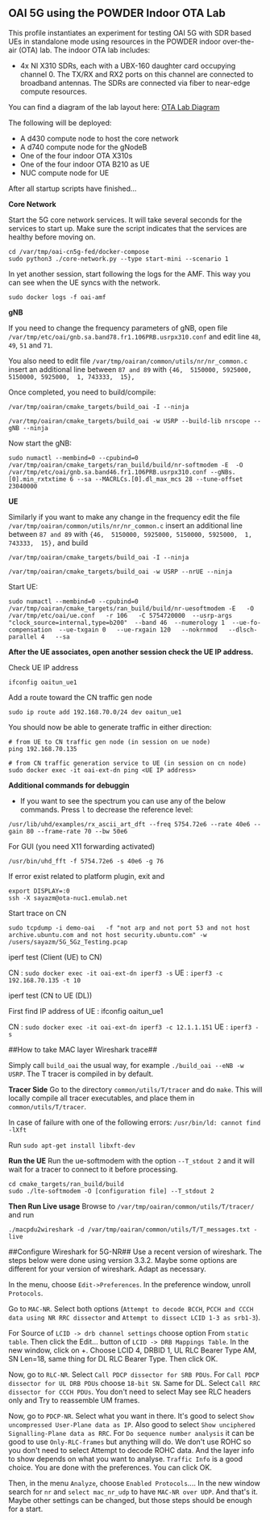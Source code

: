 ## OAI 5G using the POWDER Indoor OTA Lab

This profile instantiates an experiment for testing OAI 5G with SDR based UEs in
standalone mode using resources in the POWDER indoor over-the-air (OTA) lab.
The indoor OTA lab includes:

- 4x NI X310 SDRs, each with a UBX-160 daughter card occupying channel 0. The
  TX/RX and RX2 ports on this channel are connected to broadband antennas. The
  SDRs are connected via fiber to near-edge compute resources.

You can find a diagram of the lab layout here: [OTA Lab
Diagram](https://gitlab.flux.utah.edu/powderrenewpublic/powder-deployment/-/raw/master/diagrams/ota-lab.png)

The following will be deployed:

- A d430 compute node to host the core network
- A d740 compute node for the gNodeB
- One of the four indoor OTA X310s
- One of the four indoor OTA B210 as UE
- NUC compute node for UE

After all startup scripts have finished...

**Core Network**

Start the 5G core network services. It will take several
seconds for the services to start up. Make sure the script indicates that the
services are healthy before moving on.

```
cd /var/tmp/oai-cn5g-fed/docker-compose
sudo python3 ./core-network.py --type start-mini --scenario 1
```

In yet another session, start following the logs for the AMF. This way you can
see when the UE syncs with the network.

```
sudo docker logs -f oai-amf
```

**gNB**

If you need to change the frequency parameters of gNB, open file `/var/tmp/etc/oai/gnb.sa.band78.fr1.106PRB.usrpx310.conf` and edit line `48`, `49`, `51` and `71`.

You also need to edit file `/var/tmp/oairan/common/utils/nr/nr_common.c` insert an additional line between `87 and 89` with `{46,  5150000, 5925000, 5150000, 5925000,  1, 743333,  15},`

Once completed, you need to build/compile:

```
/var/tmp/oairan/cmake_targets/build_oai -I --ninja

/var/tmp/oairan/cmake_targets/build_oai -w USRP --build-lib nrscope --gNB --ninja
```

Now start the gNB:

```
sudo numactl --membind=0 --cpubind=0   /var/tmp/oairan/cmake_targets/ran_build/build/nr-softmodem -E  -O /var/tmp/etc/oai/gnb.sa.band46.fr1.106PRB.usrpx310.conf --gNBs.[0].min_rxtxtime 6 --sa --MACRLCs.[0].dl_max_mcs 28 --tune-offset 23040000
```

**UE**

Similarly if you want to make any change in the frequency edit the file `/var/tmp/oairan/common/utils/nr/nr_common.c` insert an additional line between `87 and 89` with `{46,  5150000, 5925000, 5150000, 5925000,  1, 743333,  15},` and build

```
/var/tmp/oairan/cmake_targets/build_oai -I --ninja

/var/tmp/oairan/cmake_targets/build_oai -w USRP --nrUE --ninja 
```

Start UE:

```
sudo numactl --membind=0 --cpubind=0   /var/tmp/oairan/cmake_targets/ran_build/build/nr-uesoftmodem -E   -O /var/tmp/etc/oai/ue.conf   -r 106   -C 5754720000  --usrp-args "clock_source=internal,type=b200"  --band 46  --numerology 1  --ue-fo-compensation  --ue-txgain 0   --ue-rxgain 120   --nokrnmod   --dlsch-parallel 4   --sa
```

**After the UE associates, open another session check the UE IP address.**

Check UE IP address
```
ifconfig oaitun_ue1
```
Add a route toward the CN traffic gen node
```
sudo ip route add 192.168.70.0/24 dev oaitun_ue1
```

You should now be able to generate traffic in either direction:

```
# from UE to CN traffic gen node (in session on ue node)
ping 192.168.70.135

# from CN traffic generation service to UE (in session on cn node)
sudo docker exec -it oai-ext-dn ping <UE IP address>
```

**Additional commands for debuggin**
- If you want to see the spectrum you can use any of the below commands. Press `l` to decrease the reference level:
```
/usr/lib/uhd/examples/rx_ascii_art_dft --freq 5754.72e6 --rate 40e6 --gain 80 --frame-rate 70 --bw 50e6
```

For GUI (you need X11 forwarding activated)
```
/usr/bin/uhd_fft -f 5754.72e6 -s 40e6 -g 76
```
If error exist related to platform plugin, exit and
```
export DISPLAY=:0
ssh -X sayazm@ota-nuc1.emulab.net
```


Start trace on CN

```sudo tcpdump -i demo-oai   -f "not arp and not port 53 and not host archive.ubuntu.com and not host security.ubuntu.com" -w /users/sayazm/5G_5Gz_Testing.pcap```


iperf test (Client (UE) to CN)

CN : `sudo docker exec -it oai-ext-dn iperf3 -s`
UE : `iperf3 -c 192.168.70.135 -t 10`


iperf test (CN to UE (DL))

First find IP address of UE : ifconfig oaitun_ue1

CN : `sudo docker exec -it oai-ext-dn iperf3 -c 12.1.1.151`
UE : `iperf3 -s`


##How to take MAC layer Wireshark trace##

Simply call ```build_oai``` the usual way, for example ```./build_oai --eNB -w USRP```. The T tracer is compiled in by default.

**Tracer Side**
Go to the directory ```common/utils/T/tracer``` and do ```make```. This will locally compile all tracer executables, and place them in ```common/utils/T/tracer```. 

In case of failure with one of the following errors:
```/usr/bin/ld: cannot find -lXft```

Run
```sudo apt-get install libxft-dev```

**Run the UE**
Run the ue-softmodem with the option ```--T_stdout 2``` and it will wait for a tracer to connect to it before processing.
```
cd cmake_targets/ran_build/build
sudo ./lte-softmodem -O [configuration file] --T_stdout 2
```

**Then Run Live usage**
Browse to ```/var/tmp/oairan/common/utils/T/tracer/``` and run
```
./macpdu2wireshark -d /var/tmp/oairan/common/utils/T/T_messages.txt -live
```


##Configure Wireshark for 5G-NR##
Use a recent version of wireshark. The steps below were done using version 3.3.2. Maybe some options are different for your version of wireshark. Adapt as necessary.

In the menu, choose ```Edit->Preferences```. In the preference window, unroll ```Protocols```.

Go to ```MAC-NR```. Select both options (```Attempt to decode BCCH```, ```PCCH and CCCH data using NR RRC dissector``` and ```Attempt to dissect LCID 1-3 as srb1-3```).

For Source of ```LCID -> drb channel settings``` choose option From ```static table```. Then click the Edit... button of ```LCID -> DRB Mappings Table```. In the new window, click on +. Choose LCID 4, DRBID 1, UL RLC Bearer Type AM, SN Len=18, same thing for DL RLC Bearer Type. Then click OK.

Now, go to ```RLC-NR```. Select ```Call PDCP dissector for SRB PDUs```. For ```Call PDCP dissector for UL DRB PDUs``` choose ```18-bit SN```. Same for DL. Select ```Call RRC dissector for CCCH PDUs```. You don't need to select May see RLC headers only and Try to reassemble UM frames.

Now, go to ```PDCP-NR```. Select what you want in there. It's good to select ```Show uncompressed User-Plane data as IP```. Also good to select ```Show unciphered Signalling-Plane data as RRC```. For ```Do sequence number analysis``` it can be good to use ```Only-RLC-frames``` but anything will do. We don't use ROHC so you don't need to select Attempt to decode ROHC data. And the layer info to show depends on what you want to analyse. ```Traffic Info``` is a good choice. You are done with the preferences. You can click OK.

Then, in the menu ```Analyze```, choose ```Enabled Protocols```.... In the new window search for ```nr``` and ```select mac_nr_udp``` to have ```MAC-NR over UDP```. And that's it. Maybe other settings can be changed, but those steps should be
enough for a start.

